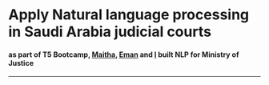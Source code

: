 # Apply Natural language processing in Saudi Arabia judicial courts
#### as part of T5 Bootcamp, [Maitha](https://github.com/Maithaq), [Eman](https://github.com/emaanhajji) and [I](https://github.com/SoaadM) built NLP for Ministry of Justice
---


